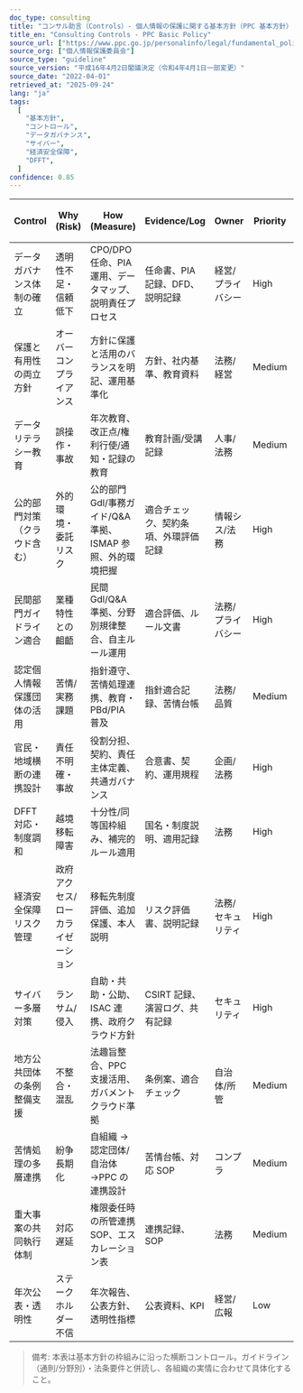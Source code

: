 ```yaml
---
doc_type: consulting
title: "コンサル助言（Controls）- 個人情報の保護に関する基本方針（PPC 基本方針）"
title_en: "Consulting Controls - PPC Basic Policy"
source_url: ["https://www.ppc.go.jp/personalinfo/legal/fundamental_policy/"]
source_org: ["個人情報保護委員会"]
source_type: "guideline"
source_version: "平成16年4月2日閣議決定（令和4年4月1日一部変更）"
source_date: "2022-04-01"
retrieved_at: "2025-09-24"
lang: "ja"
tags:
  [
    "基本方針",
    "コントロール",
    "データガバナンス",
    "サイバー",
    "経済安全保障",
    "DFFT",
  ]
confidence: 0.85
---
```


| Control                      | Why (Risk)                        | How (Measure)                                              | Evidence/Log                         | Owner             | Priority | Ref(PPC 基本方針)      |
| ---------------------------- | --------------------------------- | ---------------------------------------------------------- | ------------------------------------ | ----------------- | -------- | ---------------------- |
| データガバナンス体制の確立   | 透明性不足・信頼低下              | CPO/DPO 任命、PIA 運用、データマップ、説明責任プロセス     | 任命書、PIA 記録、DFD、説明記録      | 経営/プライバシー | High     | 1(④)                   |
| 保護と有用性の両立方針       | オーバーコンプライアンス          | 方針に保護と活用のバランスを明記、運用基準化               | 方針、社内基準、教育資料             | 法務/経営         | Medium   | 1(①)(②)                |
| データリテラシー教育         | 誤操作・事故                      | 年次教育、改正点/権利行使/通知・記録の教育                 | 教育計画/受講記録                    | 人事/法務         | Medium   | 1(⑤)                   |
| 公的部門対策（クラウド含む） | 外的環境・委託リスク              | 公的部門 Gdl/事務ガイド/Q&A 準拠、ISMAP 参照、外的環境把握 | 適合チェック、契約条項、外環評価記録 | 情報シス/法務     | High     | 2(1)①                  |
| 民間部門ガイドライン適合     | 業種特性との齟齬                  | 民間 Gdl/Q&A 準拠、分野別規律整合、自主ルール運用          | 適合評価、ルール文書                 | 法務/プライバシー | High     | 2(2)                   |
| 認定個人情報保護団体の活用   | 苦情/実務課題                     | 指針遵守、苦情処理連携、教育・PBd/PIA 普及                 | 指針適合記録、苦情台帳               | 法務/品質         | Medium   | 6(①)(②)(③)             |
| 官民・地域横断の連携設計     | 責任不明確・事故                  | 役割分担、契約、責任主体定義、共通ガバナンス               | 合意書、契約、運用規程               | 企画/法務         | High     | 2(3)                   |
| DFFT 対応・制度調和          | 越境移転障害                      | 十分性/同等国枠組み、補完的ルール適用                      | 国名・制度説明、適用記録             | 法務              | High     | 国際 ①②                |
| 経済安全保障リスク管理       | 政府アクセス/ローカライゼーション | 移転先制度評価、追加保護、本人説明                         | リスク評価書、説明記録               | 法務/セキュリティ | High     | 1(経済安保), 2(個別 ②) |
| サイバー多層対策             | ランサム/侵入                     | 自助・共助・公助、ISAC 連携、政府クラウド方針              | CSIRT 記録、演習ログ、共有記録       | セキュリティ      | High     | 1(サイバー), 2(1)①     |
| 地方公共団体の条例整備支援   | 不整合・混乱                      | 法趣旨整合、PPC 支援活用、ガバメントクラウド準拠           | 条例案、適合チェック                 | 自治体/所管       | Medium   | 3                      |
| 苦情処理の多層連携           | 紛争長期化                        | 自組織 → 認定団体/自治体 →PPC の連携設計                   | 苦情台帳、対応 SOP                   | コンプラ          | Medium   | 7                      |
| 重大事案の共同執行体制       | 対応遅延                          | 権限委任時の所管連携 SOP、エスカレーション表               | 連携記録、SOP                        | 法務              | Medium   | 2(個別 ①)              |
| 年次公表・透明性             | ステークホルダー不信              | 年次報告、公表方針、透明性指標                             | 公表資料、KPI                        | 経営/広報         | Low      | 8                      |

> 備考: 本表は基本方針の枠組みに沿った横断コントロール。ガイドライン（通則/分野別）・法条要件と併読し、各組織の実情に合わせて具体化すること。
